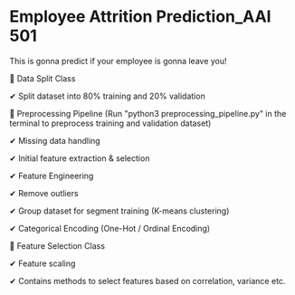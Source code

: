 # Employee Attrition Prediction_AAI 501
This is gonna predict if your employee is gonna leave you!

🔹 Data Split Class

✔ Split dataset into 80% training and 20% validation

🔹 Preprocessing Pipeline (Run "python3 preprocessing_pipeline.py" in the terminal to preprocess training and validation dataset)

✔ Missing data handling

✔ Initial feature extraction & selection

✔ Feature Engineering

✔ Remove outliers

✔ Group dataset for segment training (K-means clustering)

✔ Categorical Encoding (One-Hot / Ordinal Encoding)

🔹 Feature Selection Class

✔ Feature scaling

✔ Contains methods to select features based on correlation, variance etc.

